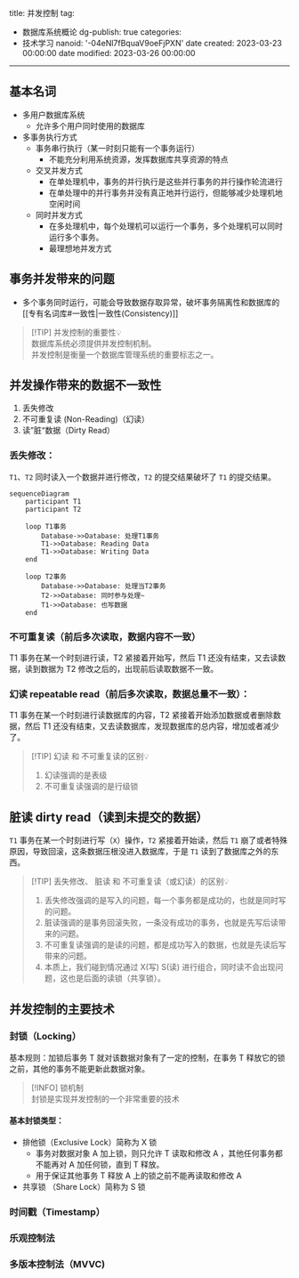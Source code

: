 title: 并发控制
tag:
  - 数据库系统概论
dg-publish: true
categories:
  - 技术学习
nanoid: '-04eNl7fBquaV9oeFjPXN'
date created: 2023-03-23 00:00:00
date modified: 2023-03-26 00:00:00
---

## 基本名词

- 多用户数据库系统
	- 允许多个用户同时使用的数据库
- 多事务执行方式
	- 事务串行执行（某一时刻只能有一个事务运行）
		- 不能充分利用系统资源，发挥数据库共享资源的特点
	- 交叉并发方式
		- 在单处理机中，事务的并行执行是这些并行事务的并行操作轮流进行
		- 在单处理中的并行事务并没有真正地并行运行，但能够减少处理机地空闲时间
	- 同时并发方式
		- 在多处理机中，每个处理机可以运行一个事务，多个处理机可以同时运行多个事务。
		- 最理想地并发方式

## 事务并发带来的问题

- 多个事务同时运行，可能会导致数据存取异常，破坏事务隔离性和数据库的[[专有名词库#一致性|一致性(Consistency)]]

> [!TIP] 并发控制的重要性💡  
>数据库系统必须提供并发控制机制。  
> 并发控制是衡量一个数据库管理系统的重要标志之一。  

## 并发操作带来的数据不一致性

1. 丢失修改
2. 不可重复读 (Non-Reading)（幻读）
3. 读”脏“数据（Dirty Read）

### 丢失修改：

`T1`、`T2` 同时读入一个数据并进行修改，`T2` 的提交结果破坏了 `T1` 的提交结果。

```mermaid
sequenceDiagram  
    participant T1  
    participant T2  
    
    loop T1事务  
        Database->>Database: 处理T1事务
        T1->>Database: Reading Data  
        T1->>Database: Writing Data
    end 
    
    loop T2事务  
        Database->>Database: 处理当T2事务
        T2->>Database: 同时参与处理~  
        T1->>Database: 也写数据
    end
```

### 不可重复读（前后多次读取，数据内容不一致）

T1 事务在某一个时刻进行读，T2 紧接着开始写，然后 T1 还没有结束，又去读数据，读到数据为 T2 修改之后的，出现前后读取数据不一致。

### 幻读 repeatable read（前后多次读取，数据总量不一致）：

T1 事务在某一个时刻进行读数据库的内容，T2 紧接着开始添加数据或者删除数据，然后 T1 还没有结束，又去读数据库，发现数据库的总内容，增加或者减少了。

> [!TIP] 幻读 和 不可重复读的区别💡  
> 1. 幻读强调的是表级  
> 2. 不可重复读强调的是行级锁

## 脏读 dirty read（读到未提交的数据）

`T1` 事务在某一个时刻进行写（`X`）操作，`T2` 紧接着开始读，然后 `T1` 崩了或者特殊原因，导致回滚，这条数据压根没进入数据库，于是 `T1` 读到了数据库之外的东西。

> [!TIP] 丢失修改、 脏读 和 不可重复读（或幻读）的区别💡
> 1. 丢失修改强调的是写入的问题，每一个事务都是成功的，也就是同时写的问题。
> 2. 脏读强调的是事务回滚失败，一条没有成功的事务，也就是先写后读带来的问题。
> 3. 不可重复读强调的是读的问题，都是成功写入的数据，也就是先读后写带来的问题。
> 4. 本质上，我们碰到情况通过 X(写) S(读) 进行组合，同时读不会出现问题，这也是后面的读锁（共享锁）。

## 并发控制的主要技术

### 封锁（Locking）

基本规则：加锁后事务 T 就对该数据对象有了一定的控制，在事务 T 释放它的锁之前，其他的事务不能更新此数据对象。

> [!INFO] 锁机制  
> 封锁是实现并发控制的一个非常重要的技术

#### 基本封锁类型：  

- 排他锁（Exclusive Lock）简称为 X 锁
	- 事务对数据对象 A 加上锁，则只允许 T 读取和修改 A ，其他任何事务都不能再对 A 加任何锁，直到 T 释放。
	- 用于保证其他事务 T 释放 A 上的锁之前不能再读取和修改 A
- 共享锁 （Share Lock）简称为 S 锁

### 时间戳（Timestamp）

### 乐观控制法

### 多版本控制法（MVVC)
